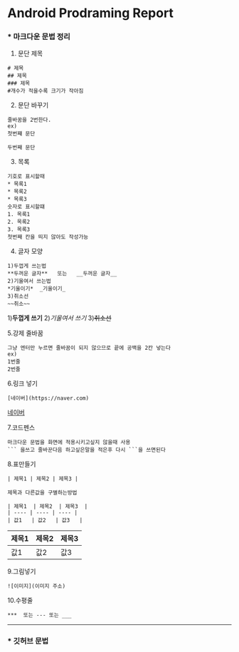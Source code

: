 # Android Prodraming Report

### * 마크다운 문법 정리

1. 문단 제목
```
# 제목
## 제목
### 제목 
#개수가 적을수록 크기가 작아짐
```
2. 문단 바꾸기
``` 
줄바꿈을 2번한다.
ex)
첫번쨰 문단

두번째 문단
```
3. 목록
``` 
기호로 표시할때
* 목록1
* 목록2
* 목록3
숫자로 표시할떄
1. 목록1
2. 목록2
3. 목록3
첫번째 칸을 띄지 않아도 작성가능
```
4. 글자 모양
``` 
1)두껍게 쓰는법
**두꺼운 글자**   또는   __두꺼운 글자__
2)기울여서 쓰는법
*기울이기*  _기울이기_ 
3)취소선
~~취소~~
```
1)**두껍게 쓰기**  2)*기울여서 쓰기*  3)~~취소선~~  


5.강제 줄바꿈
```
그냥 엔터만 누르면 줄바꿈이 되지 않으므로 끝에 공백을 2칸 넣는다
ex)
1번줄  
2번줄
```
6.링크 넣기
```
[네이버](https://naver.com)
```
[네이버](https://naver.com)

7.코드펜스
```
마크다운 문법을 화면에 적용시키고싶지 않을때 사용
``` 을쓰고 줄바꾼다음 하고싶은말을 적은후 다시 ```을 쓰면된다
```
8.표만들기
```
| 제목1 | 제목2 | 제목3 |

제목과 다른값을 구별하는방법

| 제목1  | 제목2  | 제목3  |
| ---- | ---- | ---- |
| 값1   | 값2   | 값3   |

```
| 제목1  | 제목2  | 제목3  |
| ---- | ---- | ---- |
| 값1   | 값2   | 값3   |

9.그림넣기
```
![이미지](이미지 주소)
```
10.수평줄
```
***  또는 --- 또는 ___
```
***
### * 깃허브 문법 
